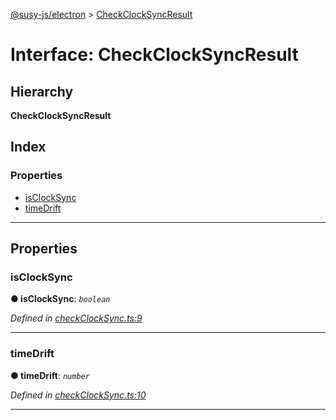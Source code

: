 [@susy-js/electron](../README.md) > [CheckClockSyncResult](../interfaces/checkclocksyncresult.md)

# Interface: CheckClockSyncResult

## Hierarchy

**CheckClockSyncResult**

## Index

### Properties

* [isClockSync](checkclocksyncresult.md#isclocksync)
* [timeDrift](checkclocksyncresult.md#timedrift)

---

## Properties

<a id="isclocksync"></a>

###  isClockSync

**● isClockSync**: *`boolean`*

*Defined in [checkClockSync.ts:9](https://octonion.institute/susytech/js-libs/blob/6933cc7/packages/electron/src/checkClockSync.ts#L9)*

___
<a id="timedrift"></a>

###  timeDrift

**● timeDrift**: *`number`*

*Defined in [checkClockSync.ts:10](https://octonion.institute/susytech/js-libs/blob/6933cc7/packages/electron/src/checkClockSync.ts#L10)*

___

